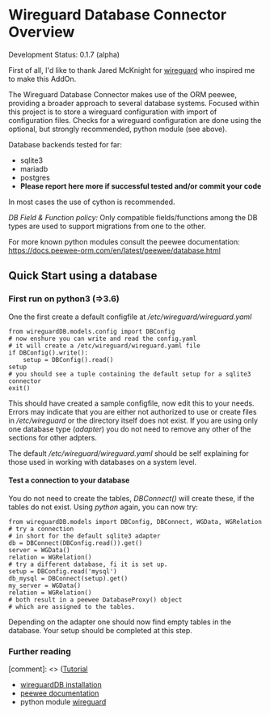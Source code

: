 Wireguard Database Connector Overview
=====================================
Development Status: 0.1.7 (alpha)

First of all, I'd like to thank Jared McKnight for
[wireguard](https://github.com/fictivekin/wireguard) who inspired me to make
this AddOn.

The Wireguard Database Connector makes use of the ORM peewee,
providing a broader approach to several database systems.
Focused within this project is to store a wireguard configuration with import of configuration files.
Checks for a wireguard configuration are done using the optional, but strongly recommended, python module (see above).

Database backends tested for far:
* sqlite3
* mariadb
* postgres
* **Please report here more if successful tested and/or commit your code**

In most cases the use of cython is recommended.

*DB Field & Function policy:* Only compatible fields/functions among the DB types are used to support migrations from one to the other.

For more known python modules consult the peewee documentation:
<https://docs.peewee-orm.com/en/latest/peewee/database.html>

Quick Start using a database
----------------------------
### First run on python3 (=>3.6)
One the first create a default configfile at */etc/wireguard/wireguard.yaml*
```python3
from wireguardDB.models.config import DBConfig
# now enshure you can write and read the config.yaml
# it will create a /etc/wireguard/wireguard.yaml file
if DBConfig().write():
    setup = DBConfig().read()
setup
# you should see a tuple containing the default setup for a sqlite3 connector
exit()
```
This should have created a sample configfile, now edit this
to your needs. Errors may indicate that you are either not authorized
to use or create files in */etc/wireguard* or the directory itself does not exist.
If you are using only one database type (*adapter*) you do not need to remove
any other of the sections for other adpters.

The default */etc/wireguard/wireguard.yaml* should be self
explaining for those used in working with databases on a system level.
#### Test a connection to your database
You do not need to create the tables, *DBConnect()* will create these, if the tables do not exist.
Using *python* again, you can now try:
```python3
from wireguardDB.models import DBConfig, DBConnect, WGData, WGRelation
# try a connection
# in short for the default sqlite3 adapter
db = DBConnect(DBConfig.read()).get()
server = WGData()
relation = WGRelation()
# try a different database, fi it is set up.
setup = DBConfig.read('mysql')
db_mysql = DBConnect(setup).get()
my_server = WGData()
relation = WGRelation()
# both result in a peewee DatabaseProxy() object
# which are assigned to the tables.
```
Depending on the adapter one should now find empty tables in the database.
Your setup should be completed at this step.
### Further reading
[comment]: <> ([Tutorial](docs/Tutorial.md)
* [wireguardDB installation](docs/README-DB.md)
* [peewee documentation](http://docs.peewee-orm.com/en/latest/)
* python module [wireguard](https://github.com/fictivekin/wireguard/blob/master/README.rst)
